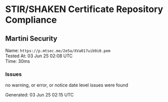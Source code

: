 # STIR/SHAKEN Certificate Repository Compliance

## Martini Security

Name: `https://p.mtsec.me/2e5a/XVa017uib9i0.pem`\
Tested At: 03 Jun 25 02:08 UTC\
Time: 30ms

### Issues

no warning, or error, or notice date level issues were found

Generated: 03 Jun 25 02:15 UTC